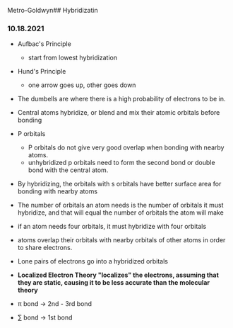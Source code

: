 Metro-Goldwyn## Hybridizatin
### 10.18.2021

- Aufbac's Principle
	- start from lowest hybridization
- Hund's Principle 
	- one arrow goes up, other goes down
- The dumbells are where there is a high probability of electrons to be in. 
- Central atoms hybridize, or blend and mix their atomic orbitals before bonding
- P orbitals
	- P orbitals do not give very good overlap when bonding with nearby atoms.
	- unhybridized p orbitals need to form the second bond or double bond with the central atom. 

- By hybridizing, the orbitals with s orbitals have better surface area for bonding with nearby atoms
- The number of orbitals an atom needs is the number of orbitals it must hybridize, and that will equal the number of orbitals the atom will make
- if an atom needs four orbitals, it must hybridize with four orbitals  
- atoms overlap their orbitals with nearby orbitals of other atoms in order to share electrons. 
- Lone pairs of electrons go into a hybridized orbitals
- **Localized Electron Theory "localizes" the electrons, assuming that they are static, causing it to be less accurate than the molecular theory**
- π bond &rarr; 2nd - 3rd bond
- ∑ bond &rarr; 1st bond
